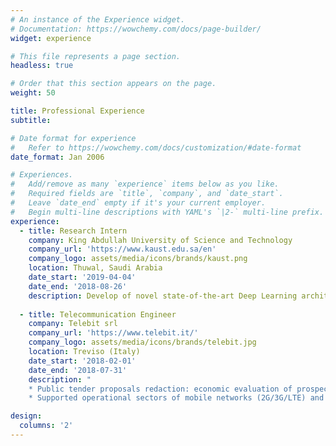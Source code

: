 ```yaml
---
# An instance of the Experience widget.
# Documentation: https://wowchemy.com/docs/page-builder/
widget: experience

# This file represents a page section.
headless: true

# Order that this section appears on the page.
weight: 50

title: Professional Experience
subtitle:

# Date format for experience
#   Refer to https://wowchemy.com/docs/customization/#date-format
date_format: Jan 2006

# Experiences.
#   Add/remove as many `experience` items below as you like.
#   Required fields are `title`, `company`, and `date_start`.
#   Leave `date_end` empty if it's your current employer.
#   Begin multi-line descriptions with YAML's `|2-` multi-line prefix.
experience:
  - title: Research Intern
    company: King Abdullah University of Science and Technology
    company_url: 'https://www.kaust.edu.sa/en'
    company_logo: assets/media/icons/brands/kaust.png
    location: Thuwal, Saudi Arabia
    date_start: '2019-04-04'
    date_end: '2018-08-26'
    description: Develop of novel state-of-the-art Deep Learning architectures to address challenging Computer Vision problems.
        
  - title: Telecommunication Engineer
    company: Telebit srl
    company_url: 'https://www.telebit.it/'
    company_logo: assets/media/icons/brands/telebit.jpg
    location: Treviso (Italy)
    date_start: '2018-02-01'
    date_end: '2018-07-31'
    description: "
    * Public tender proposals redaction: economic evaluation of prospect projects by analisys project's technical aspects. 
    * Supported operational sectors of mobile networks (2G/3G/LTE) and fixed networks (Fiber optics)."

design:
  columns: '2'
---
```


